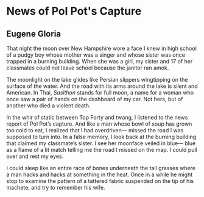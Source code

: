 # News of Pol Pot's Capture
## Eugene Gloria
That night the moon over New Hampshire
wore a face I knew in high school
of a pudgy boy whose mother was a singer
and whose sister was once trapped
in a burning building. When she was a girl,
my sister and 17 of her classmates
could not leave school
because the janitor ran amok.

The moonlight on the lake glides
like Persian slippers wingtipping
on the surface of the water.
And the road with its arms
around the lake is silent and American.
In Thai, _Sasithon_ stands for full moon,
a name for a woman who once saw a pair of hands
on the dashboard of my car.
Not hers, but of another who died a violent death.

In the whir of static
between Top Forty and twang, I listened
to the news report of Pol Pot’s capture.
And like a man whose bowl of soup
has grown too cold to eat,
I realized that I had overdriven—
missed the road I was supposed to turn into.
In a false memory, I look back
at the burning building
that claimed my classmate’s sister.
I see her moonface veiled in blue—
blue as a flame of a lit match
telling me the road I missed on the map.
I could pull over and rest my eyes.

I could sleep like an entire race
of bones underneath the tall grasses
where a man hacks and hacks
at something in the heat.
Once in a while he might stop
to examine the pattern of a tattered fabric
suspended on the tip of his machete,
and try to remember his wife.
